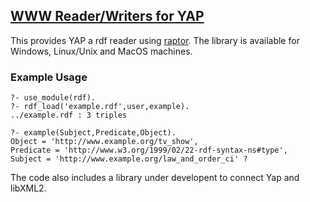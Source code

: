 ## [WWW Reader/Writers for YAP](#raptor)


This provides YAP a rdf reader using
[raptor](http://librdf.org/raptor/). The library is available for
Windows, Linux/Unix and MacOS machines.

### Example Usage

```{.prolog}
?- use_module(rdf).
?- rdf_load('example.rdf',user,example).
../example.rdf : 3 triples

?- example(Subject,Predicate,Object).
Object = 'http://www.example.org/tv_show',
Predicate = 'http://www.w3.org/1999/02/22-rdf-syntax-ns#type',
Subject = 'http://www.example.org/law_and_order_ci' ?

```

The code also includes a library under developent to connect Yap and libXML2.
